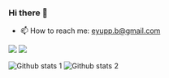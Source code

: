 ### Hi there 👋


- 📫 How to reach me: eyupp.b@gmail.com

[<img src="https://img.shields.io/badge/linkedin-%2312100E.svg?&style=for-the-badge&logo=linkedin&logoColor=white&color=black" />](https://www.linkedin.com/in/eyupbirankar/)
[<img src="https://img.shields.io/badge/medium-%2312100E.svg?&style=for-the-badge&logo=medium&logoColor=white&color=black" />](https://eyup-birankar.medium.com/)

![Github stats 1](https://github-readme-stats.vercel.app/api?username=BirankarE&show_icons=true&theme=gradient) 
![Github stats 2](https://github-readme-stats.vercel.app/api?username=BirankarE&show_icons=true&theme=radical)
